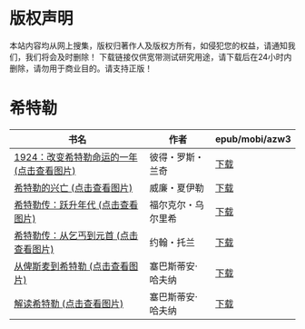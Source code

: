 # 版权声明

本站内容均从网上搜集，版权归著作人及版权方所有，如侵犯您的权益，请通知我们，我们将会及时删除！ 下载链接仅供宽带测试研究用途，请下载后在24小时内删除，请勿用于商业目的。请支持正版！

# 希特勒

| 书名 | 作者 | epub/mobi/azw3 |
| --- | --- | --- |
| [1924：改变希特勒命运的一年 (点击查看图片)](https://www.dushupai.com/attachment/2024/06/05/64732fb2d2235b08.jpg) | 彼得・罗斯・兰奇 | [下载](https://url89.ctfile.com/f/31084289-1357025131-e55825?p=8866) |
| [希特勒的兴亡 (点击查看图片)](https://www.dushupai.com/attachment/2024/06/03/124c9a1ceb4205a2.jpg) | 威廉・夏伊勒 | [下载](https://url89.ctfile.com/f/31084289-1357019068-850edb?p=8866) |
| [希特勒传：跃升年代 (点击查看图片)](https://www.dushupai.com/attachment/2024/06/01/12d40af7818b511b.jpg) | 福尔克尔・乌尔里希 | [下载](https://url89.ctfile.com/f/31084289-1357007821-cb61c8?p=8866) |
| [希特勒传：从乞丐到元首 (点击查看图片)](https://www.dushupai.com/attachment/2024/06/01/6137ece1adb5083b.jpg) | 约翰・托兰 | [下载](https://url89.ctfile.com/f/31084289-1357007692-87feb5?p=8866) |
| [从俾斯麦到希特勒 (点击查看图片)](https://www.dushupai.com/attachment/2024/06/01/da64f3df6620ccf5.jpg) | 塞巴斯蒂安·哈夫纳 | [下载](https://url89.ctfile.com/f/31084289-1357006426-3100a6?p=8866) |
| [解读希特勒 (点击查看图片)](https://www.dushupai.com/attachment/2024/06/01/4b182ee2fb7bb0ec.jpg) | 塞巴斯蒂安·哈夫纳 | [下载](https://url89.ctfile.com/f/31084289-1357005259-4bd285?p=8866) |
